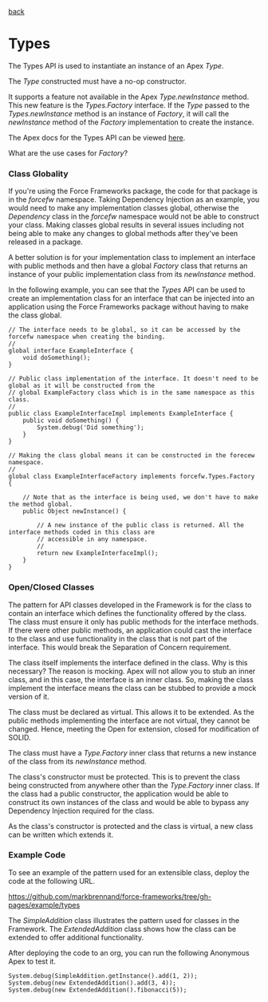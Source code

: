 [back](../../README.md)
# Types
The Types API is used to instantiate an instance of an Apex _Type_.

The _Type_ constructed must have a no-op  constructor.

It supports a feature not available in the Apex _Type.newInstance_ method. This new feature is the
_Types.Factory_ interface. If the _Type_ passed to the _Types.newInstance_ method is an instance of _Factory_,
it will call the _newInstance_ method of the _Factory_ implementation to create the instance.

The Apex docs for the Types API can be viewed [here](SfApexDocs/types.html).

What are the use cases for _Factory_?
### Class Globality
If you're using the Force Frameworks package, the code for that package is in the _forcefw_ namespace. Taking
Dependency Injection as an example, you would need to make any implementation classes global, otherwise
the _Dependency_ class in the _forcefw_ namespace would not be able to construct your class. Making classes global
results in several issues including not being able to make any changes to global methods after they've been released
in a package.

A better solution is for your implementation class to implement an interface with public methods and then have a
global _Factory_ class that returns an instance of your public implementation class from its _newInstance_ method.

In the following example, you can see that the _Types_ API can be used to create an implementation class for an
interface that can be injected into an application using the Force Frameworks package without having to make the
class global.
```
// The interface needs to be global, so it can be accessed by the forcefw namespace when creating the binding.
//
global interface ExampleInterface {
    void doSomething();
}

// Public class implementation of the interface. It doesn't need to be global as it will be constructed from the
// global ExampleFactory class which is in the same namespace as this class.
//
public class ExampleInterfaceImpl implements ExampleInterface {
    public void doSomething() {
        System.debug('Did something');
    }
}

// Making the class global means it can be constructed in the forecew namespace.
//
global class ExampleInterfaceFactory implements forcefw.Types.Factory {

    // Note that as the interface is being used, we don't have to make the method global.
    public Object newInstance() {
    
        // A new instance of the public class is returned. All the interface methods coded in this class are
        // accessible in any namespace.
        //
        return new ExampleInterfaceImpl();
    }
}
```
### Open/Closed Classes
The pattern for API classes developed in the Framework is for the class to contain an interface which defines
the functionality offered by the class. The class must ensure it only has public methods for the interface
methods. If there were other public methods, an application could cast the interface to the class and use
functionality in the class that is not part of the interface. This would break the Separation of Concern requirement.

The class itself implements the interface defined in the class. Why is this necessary? The reason is mocking.
Apex will not allow you to stub an inner class, and in this case, the interface is an inner class.
So, making the class implement the interface means the class can be stubbed to provide a mock version of it.

The class must be declared as virtual. This allows it to be extended. As the public methods implementing
the interface are not virtual, they cannot be changed. Hence, meeting the Open for extension, closed for modification
of SOLID.

The class must have a _Type.Factory_ inner class that returns a new instance of the class from its _newInstance_
method.

The class's constructor must be protected. This is to prevent the class being constructed from anywhere other than the
_Type.Factory_ inner class. If the class had a public constructor, the application would be able to construct its
own instances of the class and would be able to bypass any Dependency Injection required for the class.

As the class's constructor is protected and the class is virtual, a new class can be written which extends it.

### Example Code
To see an example of the pattern used for an extensible class, deploy the code at the following URL.

https://github.com/markbrennand/force-frameworks/tree/gh-pages/example/types

The _SimpleAddition_ class illustrates the pattern used for classes in the Framework. The _ExtendedAddition_
class shows how the class can be extended to offer additional functionality.

After deploying the code to an org, you can run the following Anonymous Apex to test it.
```
System.debug(SimpleAddition.getInstance().add(1, 2));
System.debug(new ExtendedAddition().add(3, 4));
System.debug(new ExtendedAddition().fibonacci(5));
```


